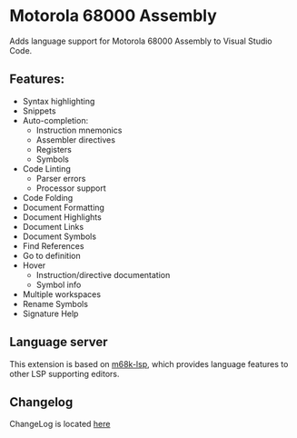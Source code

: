 # Motorola 68000 Assembly

Adds language support for Motorola 68000 Assembly to Visual Studio Code.

## Features:

- Syntax highlighting
- Snippets
- Auto-completion:
  - Instruction mnemonics
  - Assembler directives
  - Registers
  - Symbols
- Code Linting
  - Parser errors
  - Processor support
- Code Folding
- Document Formatting
- Document Highlights
- Document Links
- Document Symbols
- Find References
- Go to definition
- Hover
  - Instruction/directive documentation
  - Symbol info
- Multiple workspaces
- Rename Symbols
- Signature Help

## Language server

This extension is based on [m68k-lsp](https://github.com/grahambates/m68k-lsp), which provides language features to
other LSP supporting editors.

## Changelog

ChangeLog is located [here](https://github.com/grahambates/m68k-lsp/blob/master/CHANGELOG.md)
